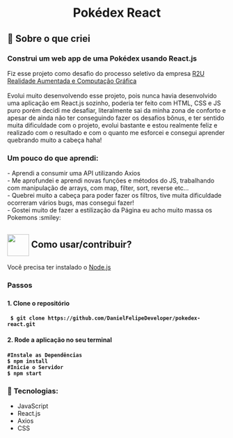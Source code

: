 <h1 align="center">Pokédex React </h1>

## :rocket: Sobre o que criei

<p> 
<h3>Construi um web app de uma Pokédex usando React.js </h4>
Fiz esse projeto como desafio do processo seletivo da empresa <a href="https://www.linkedin.com/company/r2u-io/">R2U Realidade Aumentada e Computação Gráfica</a></br> </br>
 Evolui muito desenvolvendo esse projeto, pois nunca havia desenvolvido uma aplicação em React.js sozinho, poderia ter feito com HTML, CSS e JS puro porém decidi me desafiar,
literalmente sai da minha zona de conforto e apesar de ainda não ter conseguindo fazer os desafios bônus, e ter sentido muita dificuldade com o projeto, evolui bastante e estou
realmente feliz e realizado com o resultado e com o quanto me esforcei e consegui aprender quebrando muito a cabeça haha!
</br>

<h3> Um pouco do que aprendi:</h3>
- Aprendi a consumir uma API utilizando Axios </br>
- Me aprofundei e aprendi novas funções e métodos do JS, trabalhando com manipulação de arrays, com map, filter, sort, reverse etc...  </br>
- Quebrei muito a cabeça para poder fazer os filtros, tive muita dificuldade ocorreram vários bugs, mas consegui fazer! </br>
- Gostei muito de fazer a estilização da Página eu acho muito massa os Pokemons :smiley: </br>
</p>

<h2> <img src="https://i.dlpng.com/static/png/6577858_preview.png" width="50px" align="center"/> Como usar/contribuir? </h2>
<p> Você precisa ter instalado o <a href="https://nodejs.org/en/">Node.js</a> </p>

<h3> Passos <h3>

<h4> 1. Clone o repositório <h4>

```
 $ git clone https://github.com/DanielFelipeDeveloper/pokedex-react.git
```

<h4> 2. Rode a aplicação no seu terminal <h4>

```
#Instale as Dependências
$ npm install
#Inicie o Servidor
$ npm start
```
### :beginner: **Tecnologias:**
* JavaScript
* React.js
* Axios
* CSS
